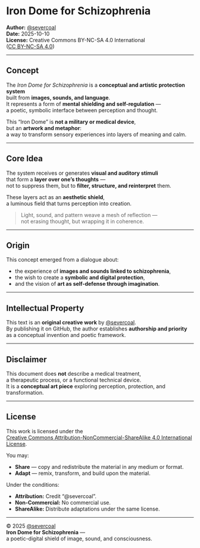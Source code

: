 # Iron Dome for Schizophrenia
**Author:** [@severcoal](https://github.com/severcoal)  
**Date:** 2025-10-10  
**License:** Creative Commons BY-NC-SA 4.0 International  
([CC BY-NC-SA 4.0](https://creativecommons.org/licenses/by-nc-sa/4.0/))

---

## Concept
The *Iron Dome for Schizophrenia* is a **conceptual and artistic protection system**  
built from **images, sounds, and language**.  
It represents a form of **mental shielding and self-regulation** —  
a poetic, symbolic interface between perception and thought.

This “Iron Dome” is **not a military or medical device**,  
but an **artwork and metaphor**:  
a way to transform sensory experiences into layers of meaning and calm.

---

## Core Idea
The system receives or generates **visual and auditory stimuli**  
that form a **layer over one’s thoughts** —  
not to suppress them, but to **filter, structure, and reinterpret** them.  

These layers act as an **aesthetic shield**,  
a luminous field that turns perception into creation.

> Light, sound, and pattern weave a mesh of reflection —  
> not erasing thought, but wrapping it in coherence.

---

## Origin
This concept emerged from a dialogue about:  
- the experience of **images and sounds linked to schizophrenia**,  
- the wish to create a **symbolic and digital protection**,  
- and the vision of **art as self-defense through imagination**.

---

## Intellectual Property
This text is an **original creative work** by [@severcoal](https://github.com/severcoal).  
By publishing it on GitHub, the author establishes **authorship and priority**  
as a conceptual invention and poetic framework.

---

## Disclaimer
This document does **not** describe a medical treatment,  
a therapeutic process, or a functional technical device.  
It is a **conceptual art piece** exploring perception, protection, and transformation.  

---

## License
This work is licensed under the  
[Creative Commons Attribution-NonCommercial-ShareAlike 4.0 International License](https://creativecommons.org/licenses/by-nc-sa/4.0/).

You may:  
- **Share** — copy and redistribute the material in any medium or format.  
- **Adapt** — remix, transform, and build upon the material.  

Under the conditions:  
- **Attribution:** Credit “@severcoal”.  
- **Non-Commercial:** No commercial use.  
- **ShareAlike:** Distribute adaptations under the same license.

---

© 2025 [@severcoal](https://github.com/severcoal)  
**Iron Dome for Schizophrenia** —  
a poetic-digital shield of image, sound, and consciousness.